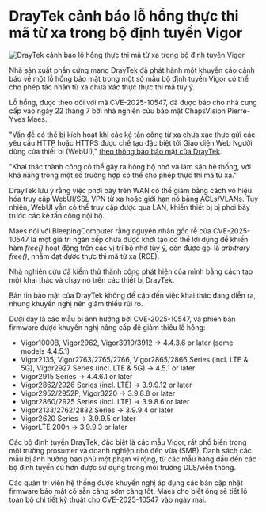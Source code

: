 # DrayTek cảnh báo lỗ hổng thực thi mã từ xa trong bộ định tuyến Vigor

![DrayTek cảnh báo lỗ hổng thực thi mã từ xa trong bộ định tuyến Vigor](https://www.bleepstatic.com/content/hl-images/2025/10/02/draytek.jpg)

Nhà sản xuất phần cứng mạng DrayTek đã phát hành một khuyến cáo cảnh báo về một lỗ hổng bảo mật trong một số mẫu bộ định tuyến Vigor có thể cho phép tác nhân từ xa chưa xác thực thực thi mã tùy ý.

Lỗ hổng, được theo dõi với mã CVE-2025-10547, đã được báo cho nhà cung cấp vào ngày 22 tháng 7 bởi nhà nghiên cứu bảo mật ChapsVision Pierre-Yves Maes.

"Vấn đề có thể bị kích hoạt khi các kẻ tấn công từ xa chưa xác thực gửi các yêu cầu HTTP hoặc HTTPS được chế tạo đặc biệt tới Giao diện Web Người dùng của thiết bị (WebUI)," [theo thông báo bảo mật của DrayTek](https://www.draytek.com/about/security-advisory/use-of-uninitialized-variable-vulnerabilities).

"Khai thác thành công có thể gây ra hỏng bộ nhớ và làm sập hệ thống, với khả năng trong một số trường hợp có thể cho phép thực thi mã từ xa."

DrayTek lưu ý rằng việc phơi bày trên WAN có thể giảm bằng cách vô hiệu hóa truy cập WebUI/SSL VPN từ xa hoặc giới hạn nó bằng ACLs/VLANs. Tuy nhiên, WebUI vẫn có thể truy cập được qua LAN, khiến thiết bị bị phơi bày trước các kẻ tấn công nội bộ.

Maes nói với BleepingComputer rằng nguyên nhân gốc rễ của CVE-2025-10547 là một giá trị ngăn xếp chưa được khởi tạo có thể lợi dụng để khiến hàm _free()_ hoạt động trên các vị trí bộ nhớ tùy ý, còn được gọi là _arbitrary free()_, nhằm đạt được thực thi mã từ xa (RCE).

Nhà nghiên cứu đã kiểm thử thành công phát hiện của mình bằng cách tạo một khai thác và chạy nó trên các thiết bị DrayTek.

Bản tin bảo mật của DrayTek không đề cập đến việc khai thác đang diễn ra, nhưng khuyến nghị nên giảm thiểu rủi ro.

Dưới đây là các mẫu bị ảnh hưởng bởi CVE-2025-10547, và phiên bản firmware được khuyến nghị nâng cấp để giảm thiểu lỗ hổng:

* Vigor1000B, Vigor2962, Vigor3910/3912 → 4.4.3.6 or later (some models 4.4.5.1)
* Vigor2135, Vigor2763/2765/2766, Vigor2865/2866 Series (incl. LTE & 5G), Vigor2927 Series (incl. LTE & 5G) → 4.5.1 or later
* Vigor2915 Series → 4.4.6.1 or later
* Vigor2862/2926 Series (incl. LTE) → 3.9.9.12 or later
* Vigor2952/2952P, Vigor3220 → 3.9.8.8 or later
* Vigor2860/2925 Series (incl. LTE) → 3.9.8.6 or later
* Vigor2133/2762/2832 Series → 3.9.9.4 or later
* Vigor2620 Series → 3.9.9.5 or later
* VigorLTE 200n → 3.9.9.3 or later

Các bộ định tuyến DrayTek, đặc biệt là các mẫu Vigor, rất phổ biến trong môi trường prosumer và doanh nghiệp nhỏ đến vừa (SMB). Danh sách các mẫu bị ảnh hưởng bao phủ một phạm vi rộng, từ các mẫu hàng đầu đến các bộ định tuyến cũ hơn được sử dụng trong môi trường DLS/viễn thông.

Các quản trị viên hệ thống được khuyến nghị áp dụng các bản cập nhật firmware bảo mật có sẵn càng sớm càng tốt. Maes cho biết ông sẽ tiết lộ toàn bộ chi tiết kỹ thuật cho CVE-2025-10547 vào ngày mai.